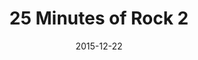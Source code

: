 ---
layout: post
title:  "25 Minutes of Rock 2"
date:   2015-12-22
description: "25 minutes of rock 2"
series: 25m-of-rock
categories: article
tags:
- itunes
- music
- timeboxing
---